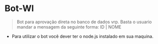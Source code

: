 # Bot-Wl

> Bot para aprovação direta no banco de dados vrp. 
 Basta o usuario mandar a mensagem da seguinte forma: ID | NOME
 
 
 
 - Para utilizar o bot você dever ter o node.js instalado em sua maquina.

